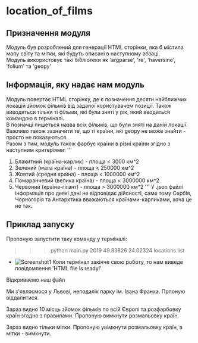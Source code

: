 # location_of_films

## Призначення модуля
Модуль був розроблений для генерації HTML сторінки, яка б містила мапу світу та мітки, які будуть описані в наступному абзаці.  
Модуль використовує такі бібліотеки як 'argparse', 're', 'haversine', 'folium' та 'geopy'

## Інформація, яку надає нам модуль
Модуль повертає HTML сторінку, де є позначення десяти найближчих локацій зйомок фільмів від заданої користувачем позиції. Також виводяться тільки ті фільми, які були зняті у рік, який вводиться командою в терміналі.  
В позначці пишеться назва всіх фільмів, що були зняті на даній локації.
Важливо також зазначити те, що ті країни, які geopy не може знайти - просто не показуються.  
Разом з тим, модуль також фарбує країни в різні країни згідно з наступним критеріями:
'''
1. Блакитний (країна-карлик) - площа < 3000 км^2
2. Зелений (мала країна) - площа < 250000 км^2
3. Жовтий (средня країна) - площа < 1000000 км^2
4. Помаранчевий (велика країна) - площа < 3000000 км^2
5. Червоний (країна-гігант) - площа > 3000000 км^2 
'''
У .json файлі інформація про деякі дані не відповідає дійсності, саме тому Сербія, Чорногорія та Антарктика вважаються країнами-карликами, хоча це не так.

## Приклад запуску
Пропоную запустити таку команду у терміналі:
>>> python main.py 2019 49.83826 24.02324 locations.list
- ![Screenshot1](https://github.com/UkrKreuzritter/location_of_films/tree/develop/screen_start_work.png)
Коли термінал закінче свою роботу, то нам виведе повідомлення 'HTML file is ready!'

Відкриваємо наш файл

Ми з'являємося у Львові, неподалік парку ім. Івана Франка. Прпоную віддалитися.

Зараз видно 10 місць зйомок фільмів по всій Європі та розфарбовку країн згадно з правилами. Пропоную вимкнути розмальовку країн.

Зараз видно тільки мітки. Пропоную увімкнути розмальовку країн, а мітки - вимкнути.


